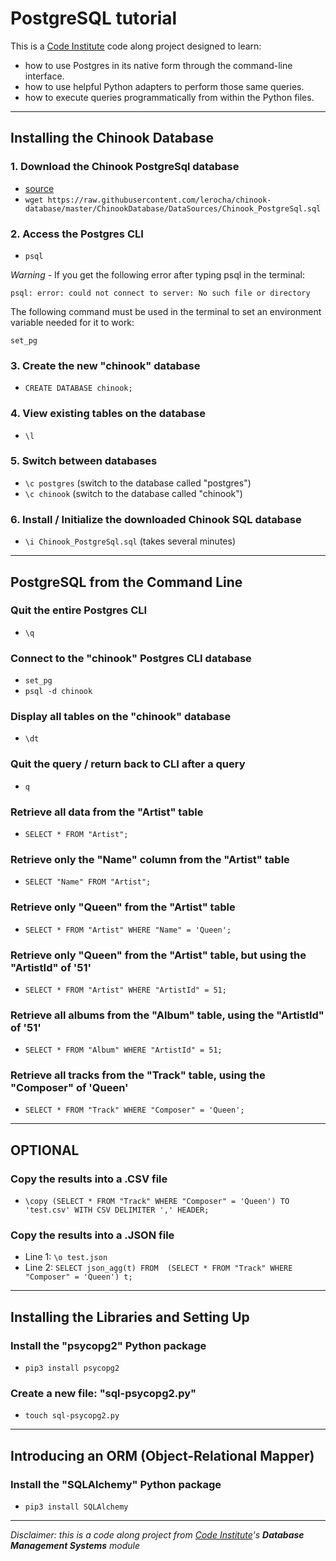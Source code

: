 # PostgreSQL tutorial

This is a [Code Institute](https://codeinstitute.net/) code along project designed to learn:
- how to use Postgres in its native form through the command-line interface.
- how to use helpful Python adapters to perform those same queries.
- how to execute queries programmatically from within the Python files.

---

## Installing the Chinook Database

### 1. Download the Chinook PostgreSql database
- [source](https://github.com/lerocha/chinook-database/blob/master/ChinookDatabase/DataSources/Chinook_PostgreSql.sql)
- `wget https://raw.githubusercontent.com/lerocha/chinook-database/master/ChinookDatabase/DataSources/Chinook_PostgreSql.sql`

### 2. Access the Postgres CLI
- `psql`

*Warning* - If you get the following error after typing psql in the terminal:

`psql: error: could not connect to server: No such file or directory`

The following command must be used in the terminal to set an environment variable needed for it to work:

`set_pg`

### 3. Create the new "chinook" database
- `CREATE DATABASE chinook;`

### 4. View existing tables on the database
- `\l`

### 5. Switch between databases
- `\c postgres` (switch to the database called "postgres")
- `\c chinook` (switch to the database called "chinook")

### 6. Install / Initialize the downloaded Chinook SQL database
- `\i Chinook_PostgreSql.sql` (takes several minutes)

---

## PostgreSQL from the Command Line

### Quit the entire Postgres CLI
- `\q`

### Connect to the "chinook" Postgres CLI database
- `set_pg`
- `psql -d chinook`

### Display all tables on the "chinook" database
- `\dt`

### Quit the query / return back to CLI after a query
- `q`

### Retrieve all data from the "Artist" table
- `SELECT * FROM "Artist";`

### Retrieve only the "Name" column from the "Artist" table
- `SELECT "Name" FROM "Artist";`

### Retrieve only "Queen" from the "Artist" table
- `SELECT * FROM "Artist" WHERE "Name" = 'Queen';`

### Retrieve only "Queen" from the "Artist" table, but using the "ArtistId" of '51'
- `SELECT * FROM "Artist" WHERE "ArtistId" = 51;`

### Retrieve all albums from the "Album" table, using the "ArtistId" of '51'
- `SELECT * FROM "Album" WHERE "ArtistId" = 51;`

### Retrieve all tracks from the "Track" table, using the "Composer" of 'Queen'
- `SELECT * FROM "Track" WHERE "Composer" = 'Queen';`

---

## OPTIONAL

### Copy the results into a .CSV file
- `\copy (SELECT * FROM "Track" WHERE "Composer" = 'Queen') TO 'test.csv' WITH CSV DELIMITER ',' HEADER;`

### Copy the results into a .JSON file
- Line 1: `\o test.json`
- Line 2: `SELECT json_agg(t) FROM  (SELECT * FROM "Track" WHERE "Composer" = 'Queen') t;`

---

## Installing the Libraries and Setting Up

### Install the "psycopg2" Python package
- `pip3 install psycopg2`

### Create a new file: "sql-psycopg2.py"
- `touch sql-psycopg2.py`

---

## Introducing an ORM (Object-Relational Mapper)

### Install the "SQLAlchemy" Python package
- `pip3 install SQLAlchemy`

---


*Disclaimer: this is a code along project from [Code Institute](https://codeinstitute.net/)'s **Database Management Systems** module*